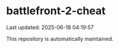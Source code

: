 # battlefront-2-cheat

Last updated: 2025-06-18 04:19:57

This repository is automatically maintained.
